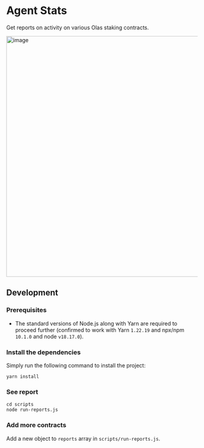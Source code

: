 # Agent Stats
Get reports on activity on various Olas staking contracts.

<img width="632" alt="image" src="https://github.com/user-attachments/assets/6fe1c850-0a9a-4806-9afd-5be8ff4f73fe">

## Development

### Prerequisites
- The standard versions of Node.js along with Yarn are required to proceed further (confirmed to work with Yarn `1.22.19` and npx/npm `10.1.0` and node `v18.17.0`).

### Install the dependencies
Simply run the following command to install the project:
```
yarn install
```

### See report
```
cd scripts
node run-reports.js
```

### Add more contracts

Add a new object to `reports` array in `scripts/run-reports.js`.
